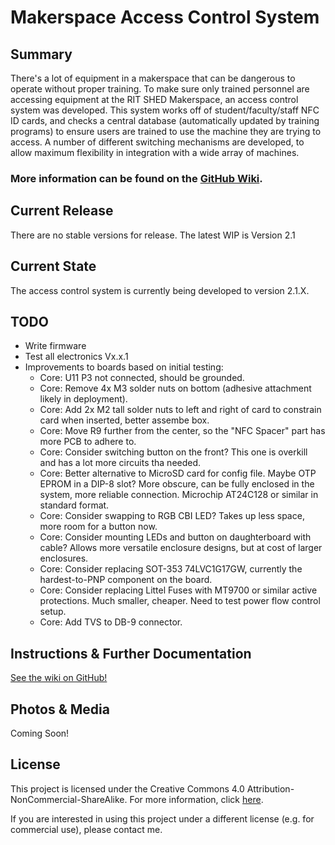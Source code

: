 # Makerspace Access Control System

## Summary
There's a lot of equipment in a makerspace that can be dangerous to operate without proper training. To make sure only trained personnel are accessing equipment at the RIT SHED Makerspace, an access control system was developed. This system works off of student/faculty/staff NFC ID cards, and checks a central database (automatically updated by training programs) to ensure users are trained to use the machine they are trying to access. A number of different switching mechanisms are developed, to allow maximum flexibility in integration with a wide array of machines. 

### More information can be found on the [GitHub Wiki](https://github.com/rit-construct-makerspace/access-control-hardware/wiki).

## Current Release
There are no stable versions for release. The latest WIP is Version 2.1

## Current State
The access control system is currently being developed to version 2.1.X. 

## TODO
* Write firmware
* Test all electronics Vx.x.1
* Improvements to boards based on initial testing:
    * Core: U11 P3 not connected, should be grounded.
    * Core: Remove 4x M3 solder nuts on bottom (adhesive attachment likely in deployment).
    * Core: Add 2x M2 tall solder nuts to left and right of card to constrain card when inserted, better assembe box.
    * Core: Move R9 further from the center, so the "NFC Spacer" part has more PCB to adhere to.
    * Core: Consider switching button on the front? This one is overkill and has a lot more circuits tha needed.
    * Core: Better alternative to MicroSD card for config file. Maybe OTP EPROM in a DIP-8 slot? More obscure, can be fully enclosed in the system, more reliable connection. Microchip AT24C128 or similar in standard format.
    * Core: Consider swapping to RGB CBI LED? Takes up less space, more room for a button now.
    * Core: Consider mounting LEDs and button on daughterboard with cable? Allows more versatile enclosure designs, but at cost of larger enclosures.
    * Core: Consider replacing SOT-353 74LVC1G17GW, currently the hardest-to-PNP component on the board.
    * Core: Consider replacing Littel Fuses with MT9700 or similar active protections. Much smaller, cheaper. Need to test power flow control setup.
    * Core: Add TVS to DB-9 connector.

## Instructions & Further Documentation
[See the wiki on GitHub!](https://github.com/rit-construct-makerspace/access-control-hardware/wiki) 

## Photos & Media
Coming Soon!

## License
This project is licensed under the Creative Commons 4.0 Attribution-NonCommercial-ShareAlike. For more information, click [here](https://creativecommons.org/licenses/by-nc-sa/4.0/).

If you are interested in using this project under a different license (e.g. for commercial use), please contact me. 
